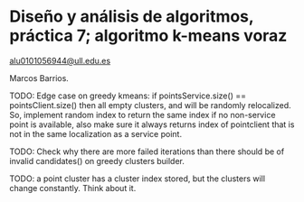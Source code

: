 # Diseño y análisis de algoritmos, práctica 7; algoritmo k-means voraz

alu0101056944@ull.edu.es

Marcos Barrios.

TODO: Edge case on greedy kmeans: if pointsService.size() == pointsClient.size() then all empty clusters, and will be randomly relocalized. So, implement random index to return the same index if no non-service point is available, also make sure it always returns index of pointclient that is not in the same localization as a service point.

TODO: Check why there are more failed iterations than there should be of invalid candidates() on greedy clusters builder.

TODO: a point cluster has a cluster index stored, but the clusters will change constantly. Think about it.